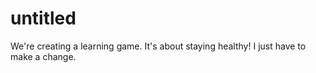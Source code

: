# untitled
We're creating a learning game. It's about staying healthy! I just have to make a change. 

